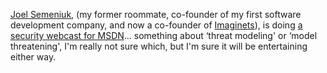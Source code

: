 [Joel Semeniuk](http://weblogs.asp.net/Jsemeniuk/), (my former roommate, co-founder of my first software development company, and now a co-founder of [Imaginets](http://www.Imaginets.com)), is doing [a security webcast for MSDN](http://msdn.microsoft.com/security/understanding/webcasts/)... something about &#8216;threat modeling' or &#8216;model threatening', I'm really not sure which, but I'm sure it will be entertaining either way.